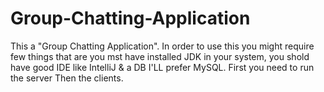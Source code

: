 # Group-Chatting-Application
This a "Group Chatting Application". 
In order to use this you might require few things that are you mst have installed JDK in your system, you shold have good IDE like IntelliJ & a DB I'LL prefer MySQL.
First you need to run the server Then the clients.
